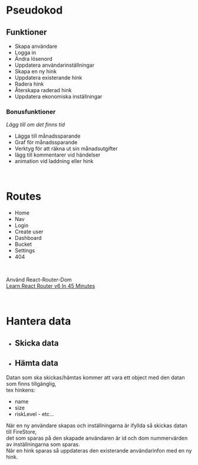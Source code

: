 # Pseudokod

## Funktioner

- Skapa användare
- Logga in
- Ändra lösenord
- Uppdatera användarinställningar
- Skapa en ny hink
- Uppdatera existerande hink
- Radera hink
- Återskapa raderad hink
- Uppdatera ekonomiska inställningar

### <strong>Bonusfunktioner</strong>

<em>Lägg till om det finns tid</em>

- Lägga till månadssparande
- Graf för månadssparande
- Verktyg för att räkna ut sin månadsutgifter
- lägg till kommentarer vid händelser
- animation vid laddning eller hink

<br>

# Routes

- Home <br>
- Nav <br>
- Login <br>
- Create user <br>
- Dashboard <br>
- Bucket <br>
- Settings <br>
- 404 <br>

<br>

Använd React-Router-Dom <br>
[Learn React Router v6 In 45 Minutes](https://www.youtube.com/watch?v=Ul3y1LXxzdU&ab_channel=WebDevSimplified)

<br>

# Hantera data

- ## Skicka data <br>
- ## Hämta data <br>

Datan som ska skickas/hämtas kommer att vara ett object med den datan som finns tillgänglig, <br>
tex hinkens: <br>

- name
- size
- riskLevel - etc...

När en ny användare skapas och inställningarna är ifyllda så skickas datan till FireStore, <br>
det som sparas på den skapade användaren är id och dom nummervärden av inställningarna som sparas. <br>
När en hink sparas så uppdateras den existerande användarinfon med en ny hink. <br>
